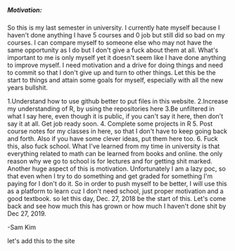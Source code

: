 ##### Motivation: 
So this is my last semester in university.
I currently hate myself because I haven't done anything
I have 5 courses and 0 job but still did so bad on my courses. I can compare myself to someone else who may not have the same opportunity as I do
but I don't give a fuck about them at all. What's important to me is only myself yet it doesn't seem like I have done anything to improve myself.
I need motivation and a drive for doing things and need to commit so that I don't give up and turn to other things.
Let this be the start to things and attain some goals for myself, especially with all the new years bullshit.

1.Understand how to use github better to put files in this website.
2.Increase my understanding of R, by using the repositories here
3.Be unfiltered in what I say here, even though it is public, if you can't say it here, then don't say it at all.
Get job ready soon.
4. Complete some projects in R
5. Post course notes for my classes in here, so that I don't have to keep going back and forth.
Also if you have some clever ideas, put them here too.
6. Fuck this, also fuck school. What I've learned from my time in university is that everything related to math can be learned from books and online.
the only reason why we go to school is for lectures and for getting shit marked. Another huge aspect of this is motivation.
Unfortunately I am a lazy poc, so that even when I try to do something and get graded for something I'm paying for I don't do it.
So in order to push myself to be better, I will use this as a platform to learn cuz I don't need school, just proper motivation and a good
textbook.
so let this day, Dec. 27, 2018 be the start of this. Let's come back and see how much this has grown or how much I haven't done shit by Dec 27, 2019.

-Sam Kim

let's add this to the site
